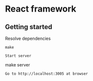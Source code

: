 # React framework

## Getting started
Resolve dependencies
```
make
```
```
Start server
```
make server
```
Go to http://localhost:3005 at browser
